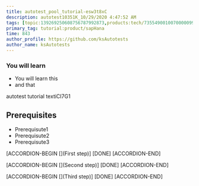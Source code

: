 ```yaml
---
title: autotest_pool_tutorial-esw3t8xC
description: autotest10351K_10/29/2020 4:47:52 AM
tags: [topic:139269250608756787992873,products:tech/73554900100700000996,tutorial:experience/advanced]
primary_tag: tutorial:product/sapHana
time: 843
author_profile: https://github.com/ksAutotests
author_name: ksAutotests
---
```

### You will learn
- You will learn this
- and that

autotest tutorial textiCI7G1

## Prerequisites
- Prerequisute1
- Prerequisute2
- Prerequisute3

[ACCORDION-BEGIN [](First step)]
[DONE]
[ACCORDION-END]

[ACCORDION-BEGIN [](Second step)]
[DONE]
[ACCORDION-END]

[ACCORDION-BEGIN [](Third step)]
[DONE]
[ACCORDION-END]

